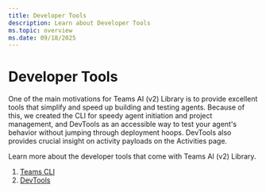 ```yaml
---
title: Developer Tools
description: Learn about Developer Tools
ms.topic: overview
ms.date: 09/18/2025
---
```


# Developer Tools

One of the main motivations for Teams AI (v2) Library is to provide excellent tools that simplify and speed up building and testing agents. Because of this, we created the CLI for speedy agent initiation and project management, and DevTools as an accessible way to test your agent's behavior without jumping through deployment hoops. DevTools also provides crucial insight on activity payloads on the Activities page.

Learn more about the developer tools that come with Teams AI (v2) Library.

1. [Teams CLI](./cli.md)
2. [DevTools](./devtools.md)
